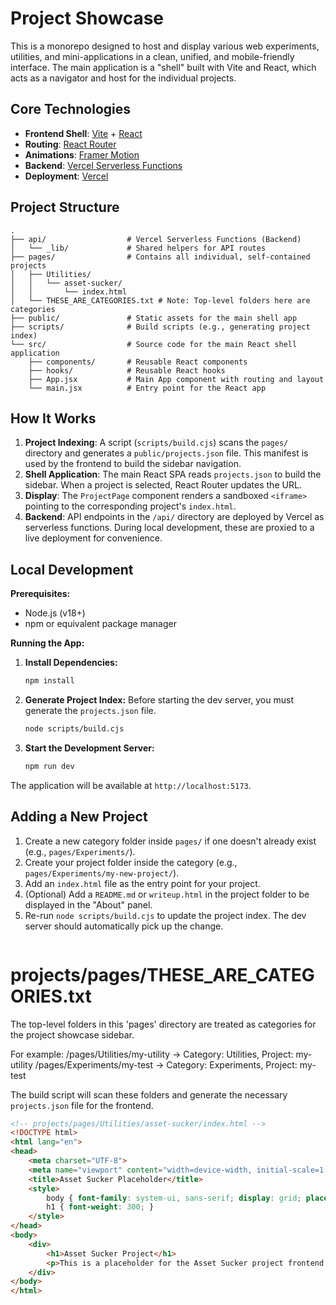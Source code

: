 
# Project Showcase

This is a monorepo designed to host and display various web experiments, utilities, and mini-applications in a clean, unified, and mobile-friendly interface. The main application is a "shell" built with Vite and React, which acts as a navigator and host for the individual projects.

## Core Technologies

- **Frontend Shell**: [Vite](https://vitejs.dev/) + [React](https://react.dev/)
- **Routing**: [React Router](https://reactrouter.com/)
- **Animations**: [Framer Motion](https://www.framer.com/motion/)
- **Backend**: [Vercel Serverless Functions](https://vercel.com/docs/functions)
- **Deployment**: [Vercel](https://vercel.com)

## Project Structure

```
.
├── api/                  # Vercel Serverless Functions (Backend)
│   └── _lib/             # Shared helpers for API routes
├── pages/                # Contains all individual, self-contained projects
│   ├── Utilities/
│   │   └── asset-sucker/
│   │       └── index.html
│   └── THESE_ARE_CATEGORIES.txt # Note: Top-level folders here are categories
├── public/               # Static assets for the main shell app
├── scripts/              # Build scripts (e.g., generating project index)
└── src/                  # Source code for the main React shell application
    ├── components/       # Reusable React components
    ├── hooks/            # Reusable React hooks
    ├── App.jsx           # Main App component with routing and layout
    └── main.jsx          # Entry point for the React app
```

## How It Works

1.  **Project Indexing**: A script (`scripts/build.cjs`) scans the `pages/` directory and generates a `public/projects.json` file. This manifest is used by the frontend to build the sidebar navigation.
2.  **Shell Application**: The main React SPA reads `projects.json` to build the sidebar. When a project is selected, React Router updates the URL.
3.  **Display**: The `ProjectPage` component renders a sandboxed `<iframe>` pointing to the corresponding project's `index.html`.
4.  **Backend**: API endpoints in the `/api/` directory are deployed by Vercel as serverless functions. During local development, these are proxied to a live deployment for convenience.

## Local Development

**Prerequisites:**
- Node.js (v18+)
- npm or equivalent package manager

**Running the App:**

1.  **Install Dependencies:**
    ```bash
    npm install
    ```

2.  **Generate Project Index:**
    Before starting the dev server, you must generate the `projects.json` file.
    ```bash
    node scripts/build.cjs
    ```

3.  **Start the Development Server:**
    ```bash
    npm run dev
    ```
   The application will be available at `http://localhost:5173`.

## Adding a New Project

1.  Create a new category folder inside `pages/` if one doesn't already exist (e.g., `pages/Experiments/`).
2.  Create your project folder inside the category (e.g., `pages/Experiments/my-new-project/`).
3.  Add an `index.html` file as the entry point for your project.
4.  (Optional) Add a `README.md` or `writeup.html` in the project folder to be displayed in the "About" panel.
5.  Re-run `node scripts/build.cjs` to update the project index. The dev server should automatically pick up the change.
```

```
# projects/pages/THESE_ARE_CATEGORIES.txt
The top-level folders in this 'pages' directory are treated as categories for the project showcase sidebar.

For example:
/pages/Utilities/my-utility  ->  Category: Utilities, Project: my-utility
/pages/Experiments/my-test   ->  Category: Experiments, Project: my-test

The build script will scan these folders and generate the necessary `projects.json` file for the frontend.


```html
<!-- projects/pages/Utilities/asset-sucker/index.html -->
<!DOCTYPE html>
<html lang="en">
<head>
    <meta charset="UTF-8">
    <meta name="viewport" content="width=device-width, initial-scale=1.0">
    <title>Asset Sucker Placeholder</title>
    <style>
        body { font-family: system-ui, sans-serif; display: grid; place-content: center; text-align: center; min-height: 100vh; margin: 0; background-color: #111; color: #eee; }
        h1 { font-weight: 300; }
    </style>
</head>
<body>
    <div>
        <h1>Asset Sucker Project</h1>
        <p>This is a placeholder for the Asset Sucker project frontend.</p>
    </div>
</body>
</html>
```